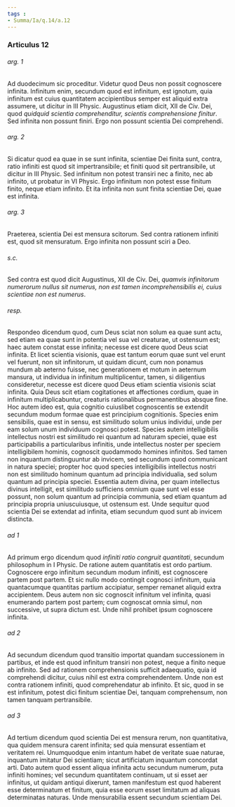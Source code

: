 ```yaml
---
tags : 
- Summa/Ia/q.14/a.12
---
```


### Articulus 12

###### arg. 1
Ad duodecimum sic proceditur. Videtur quod Deus non possit cognoscere infinita. Infinitum enim, secundum quod est infinitum, est ignotum, quia infinitum est cuius quantitatem accipientibus semper est aliquid extra assumere, ut dicitur in III Physic. Augustinus etiam dicit, XII de Civ. Dei, quod *quidquid scientia comprehenditur, scientis comprehensione finitur*. Sed infinita non possunt finiri. Ergo non possunt scientia Dei comprehendi.

###### arg. 2
Si dicatur quod ea quae in se sunt infinita, scientiae Dei finita sunt, contra, ratio infiniti est quod sit impertransibile; et finiti quod sit pertransibile, ut dicitur in III Physic. Sed infinitum non potest transiri nec a finito, nec ab infinito, ut probatur in VI Physic. Ergo infinitum non potest esse finitum finito, neque etiam infinito. Et ita infinita non sunt finita scientiae Dei, quae est infinita.

###### arg. 3
Praeterea, scientia Dei est mensura scitorum. Sed contra rationem infiniti est, quod sit mensuratum. Ergo infinita non possunt sciri a Deo.

###### s.c.
Sed contra est quod dicit Augustinus, XII de Civ. Dei, *quamvis infinitorum numerorum nullus sit numerus, non est tamen incomprehensibilis ei, cuius scientiae non est numerus*.

###### resp.
Respondeo dicendum quod, cum Deus sciat non solum ea quae sunt actu, sed etiam ea quae sunt in potentia vel sua vel creaturae, ut ostensum est; haec autem constat esse infinita; necesse est dicere quod Deus sciat infinita. Et licet scientia visionis, quae est tantum eorum quae sunt vel erunt vel fuerunt, non sit infinitorum, ut quidam dicunt, cum non ponamus mundum ab aeterno fuisse, nec generationem et motum in aeternum mansura, ut individua in infinitum multiplicentur, tamen, si diligentius consideretur, necesse est dicere quod Deus etiam scientia visionis sciat infinita. Quia Deus scit etiam cogitationes et affectiones cordium, quae in infinitum multiplicabuntur, creaturis rationalibus permanentibus absque fine. Hoc autem ideo est, quia cognitio cuiuslibet cognoscentis se extendit secundum modum formae quae est principium cognitionis. Species enim sensibilis, quae est in sensu, est similitudo solum unius individui, unde per eam solum unum individuum cognosci potest. Species autem intelligibilis intellectus nostri est similitudo rei quantum ad naturam speciei, quae est participabilis a particularibus infinitis, unde intellectus noster per speciem intelligibilem hominis, cognoscit quodammodo homines infinitos. Sed tamen non inquantum distinguuntur ab invicem, sed secundum quod communicant in natura speciei; propter hoc quod species intelligibilis intellectus nostri non est similitudo hominum quantum ad principia individualia, sed solum quantum ad principia speciei. Essentia autem divina, per quam intellectus divinus intelligit, est similitudo sufficiens omnium quae sunt vel esse possunt, non solum quantum ad principia communia, sed etiam quantum ad principia propria uniuscuiusque, ut ostensum est. Unde sequitur quod scientia Dei se extendat ad infinita, etiam secundum quod sunt ab invicem distincta.

###### ad 1
Ad primum ergo dicendum quod *infiniti ratio congruit quantitati*, secundum philosophum in I Physic. De ratione autem quantitatis est ordo partium. Cognoscere ergo infinitum secundum modum infiniti, est cognoscere partem post partem. Et sic nullo modo contingit cognosci infinitum, quia quantacumque quantitas partium accipiatur, semper remanet aliquid extra accipientem. Deus autem non sic cognoscit infinitum vel infinita, quasi enumerando partem post partem; cum cognoscat omnia simul, non successive, ut supra dictum est. Unde nihil prohibet ipsum cognoscere infinita.

###### ad 2
Ad secundum dicendum quod transitio importat quandam successionem in partibus, et inde est quod infinitum transiri non potest, neque a finito neque ab infinito. Sed ad rationem comprehensionis sufficit adaequatio, quia id comprehendi dicitur, cuius nihil est extra comprehendentem. Unde non est contra rationem infiniti, quod comprehendatur ab infinito. Et sic, quod in se est infinitum, potest dici finitum scientiae Dei, tanquam comprehensum, non tamen tanquam pertransibile.

###### ad 3
Ad tertium dicendum quod scientia Dei est mensura rerum, non quantitativa, qua quidem mensura carent infinita; sed quia mensurat essentiam et veritatem rei. Unumquodque enim intantum habet de veritate suae naturae, inquantum imitatur Dei scientiam; sicut artificiatum inquantum concordat arti. Dato autem quod essent aliqua infinita actu secundum numerum, puta infiniti homines; vel secundum quantitatem continuam, ut si esset aer infinitus, ut quidam antiqui dixerunt, tamen manifestum est quod haberent esse determinatum et finitum, quia esse eorum esset limitatum ad aliquas determinatas naturas. Unde mensurabilia essent secundum scientiam Dei.


